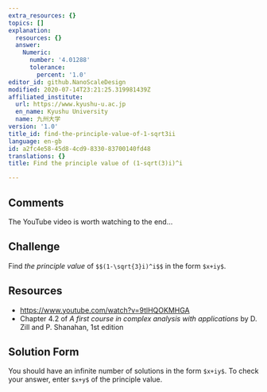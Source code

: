 ```yaml
---
extra_resources: {}
topics: []
explanation:
  resources: {}
  answer:
    Numeric:
      number: '4.01288'
      tolerance:
        percent: '1.0'
editor_id: github.NanoScaleDesign
modified: 2020-07-14T23:21:25.319981439Z
affiliated_institute:
  url: https://www.kyushu-u.ac.jp
  en_name: Kyushu University
  name: 九州大学
version: '1.0'
title_id: find-the-principle-value-of-1-sqrt3ii
language: en-gb
id: a2fc4e58-45d8-4cd9-8330-83700140fd48
translations: {}
title: Find the principle value of (1-sqrt(3)i)^i

---
```


## Comments

The YouTube video is worth watching to the end...

## Challenge
Find *the principle value* of `$$(1-\sqrt{3}i)^i$$` in the form `$x+iy$`.

## Resources
- https://www.youtube.com/watch?v=9tlHQOKMHGA
- Chapter 4.2 of *A first course in complex analysis with applications* by D. Zill and P. Shanahan, 1st edition


## Solution Form
You should have an infinite number of solutions in the form `$x+iy$`.
To check your answer, enter `$x+y$` of the principle value.